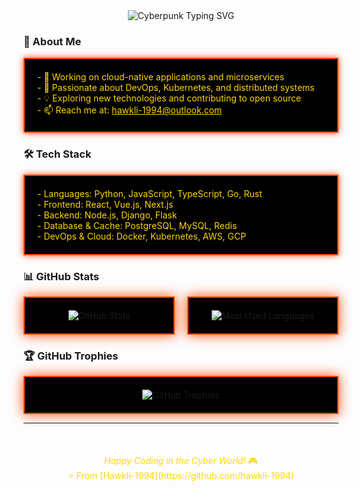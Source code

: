 <div align="center">
  <img src="https://readme-typing-svg.herokuapp.com?font=Orbitron&size=30&duration=5000&color=FFD700&background=000000&center=true&vCenter=true&width=440&lines=Hello%2C+I'm+Hawkli!;Welcome+to+my+Cyberpunk+2077+Profile!" alt="Cyberpunk Typing SVG" />
</div>

### 🚀 About Me
<div style="color: #FFD700; background: #000; padding: 20px; border: 2px solid #FF4500; box-shadow: 0 0 10px #FF4500;">
  - 🔭 Working on cloud-native applications and microservices<br>
  - 🌱 Passionate about DevOps, Kubernetes, and distributed systems<br>
  - 💡 Exploring new technologies and contributing to open source<br>
  - 📫 Reach me at: <a href="mailto:hawkli-1994@outlook.com" style="color: #FFD700;">hawkli-1994@outlook.com</a>
</div>

### 🛠️ Tech Stack
<div style="color: #FFD700; background: #000; padding: 20px; border: 2px solid #FF4500; box-shadow: 0 0 10px #FF4500;">
  - Languages: Python, JavaScript, TypeScript, Go, Rust<br>
  - Frontend: React, Vue.js, Next.js<br>
  - Backend: Node.js, Django, Flask<br>
  - Database & Cache: PostgreSQL, MySQL, Redis<br>
  - DevOps & Cloud: Docker, Kubernetes, AWS, GCP
</div>

### 📊 GitHub Stats
<div align="center" style="display: grid; grid-template-columns: repeat(2, 1fr); gap: 20px;">
  <div style="background: #000; border: 2px solid #FF4500; padding: 20px; box-shadow: 0 0 20px #FF4500;">
    <img src="https://github-readme-stats.vercel.app/api?username=hawkli-1994&show_icons=true&theme=dark&hide_border=true&title_color=FFD700&icon_color=FF4500&text_color=FFD700&bg_color=000000" alt="GitHub Stats" />
  </div>
  <div style="background: #000; border: 2px solid #FF4500; padding: 20px; box-shadow: 0 0 20px #FF4500;">
    <img src="https://github-readme-stats.vercel.app/api/top-langs/?username=hawkli-1994&layout=compact&theme=dark&hide_border=true&title_color=FFD700&text_color=FFD700&bg_color=000000" alt="Most Used Languages" />
  </div>
</div>

### 🏆 GitHub Trophies
<div align="center" style="background: #000; border: 2px solid #FF4500; padding: 20px; box-shadow: 0 0 20px #FF4500;">
  <img src="https://github-profile-trophy.vercel.app/?username=hawkli-1994&theme=darkhub&no-frame=true&column=3&color=FFD700&background=000000" alt="GitHub Trophies" />
</div>

---

<div align="center" style="color: #FFD700; margin-top: 50px;">
  <i>Happy Coding in the Cyber World!</i> 🎮<br>
  ⭐️ From [Hawkli-1994](https://github.com/hawkli-1994)
</div>
